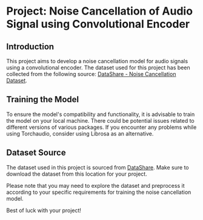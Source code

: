 # Project: Noise Cancellation of Audio Signal using Convolutional Encoder

## Introduction
This project aims to develop a noise cancellation model for audio signals using a convolutional encoder. The dataset used for this project has been collected from the following source: [DataShare - Noise Cancellation Dataset](https://datashare.ed.ac.uk/handle/10283/2791).

## Training the Model
To ensure the model's compatibility and functionality, it is advisable to train the model on your local machine. There could be potential issues related to different versions of various packages. If you encounter any problems while using Torchaudio, consider using Librosa as an alternative.

## Dataset Source
The dataset used in this project is sourced from [DataShare](https://datashare.ed.ac.uk/handle/10283/2791). Make sure to download the dataset from this location for your project.

Please note that you may need to explore the dataset and preprocess it according to your specific requirements for training the noise cancellation model.

Best of luck with your project!
